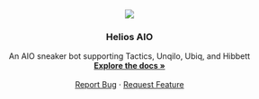 <!-- PROJECT LOGO -->
<br />
<p align="center">
  <img src="https://media.discordapp.net/attachments/562041975797317643/770110287378120704/Icon.png?width=256&height=256">
  <h3 align="center">Helios AIO</h3>

  <p align="center">
    An AIO sneaker bot supporting Tactics, Unqilo, Ubiq, and Hibbett
    <br />
    <a href="https://github.com/th-ms/Lotus-AIO"><strong>Explore the docs »</strong></a>
    <br />
    <br />
    <a href="https://github.com/th-ms/Lotus-AIO">Report Bug</a>
    ·
    <a href="https://github.com/th-ms/Lotus-AIO">Request Feature</a>
  </p>
</p>
